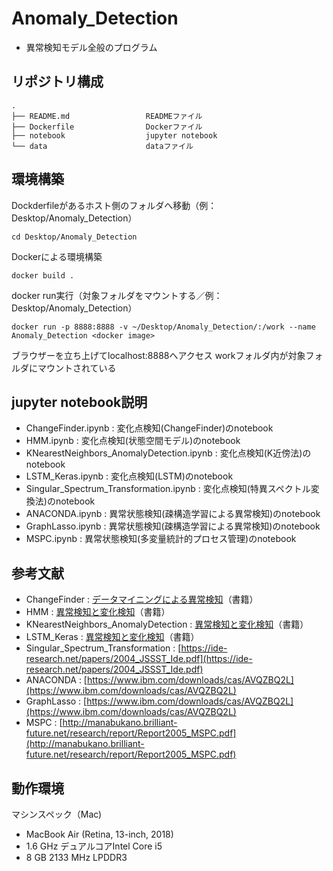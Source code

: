# Anomaly_Detection
* 異常検知モデル全般のプログラム

## リポジトリ構成
```
.
├── README.md                 READMEファイル
├── Dockerfile                Dockerファイル
├── notebook                  jupyter notebook
└── data                      dataファイル
```

## 環境構築
Dockderfileがあるホスト側のフォルダへ移動（例：Desktop/Anomaly_Detection）
```
cd Desktop/Anomaly_Detection
```
Dockerによる環境構築
```
docker build .
```
docker run実行（対象フォルダをマウントする／例：Desktop/Anomaly_Detection）
```
docker run -p 8888:8888 -v ~/Desktop/Anomaly_Detection/:/work --name Anomaly_Detection <docker image>
```
ブラウザーを立ち上げてlocalhost:8888へアクセス
workフォルダ内が対象フォルダにマウントされている

## jupyter notebook説明
* ChangeFinder.ipynb : 変化点検知(ChangeFinder)のnotebook
* HMM.ipynb : 変化点検知(状態空間モデル)のnotebook
* KNearestNeighbors_AnomalyDetection.ipynb : 変化点検知(K近傍法)のnotebook
* LSTM_Keras.ipynb : 変化点検知(LSTM)のnotebook
* Singular_Spectrum_Transformation.ipynb : 変化点検知(特異スペクトル変換法)のnotebook
* ANACONDA.ipynb : 異常状態検知(疎構造学習による異常検知)のnotebook
* GraphLasso.ipynb : 異常状態検知(疎構造学習による異常検知)のnotebook
* MSPC.ipynb : 異常状態検知(多変量統計的プロセス管理)のnotebook

## 参考文献
* ChangeFinder : [データマイニングによる異常検知](https://www.amazon.co.jp/%E3%83%87%E3%83%BC%E3%82%BF%E3%83%9E%E3%82%A4%E3%83%8B%E3%83%B3%E3%82%B0%E3%81%AB%E3%82%88%E3%82%8B%E7%95%B0%E5%B8%B8%E6%A4%9C%E7%9F%A5-%E5%B1%B1%E8%A5%BF-%E5%81%A5%E5%8F%B8/dp/4320018826)（書籍）
* HMM : [異常検知と変化検知](https://www.amazon.co.jp/%E7%95%B0%E5%B8%B8%E6%A4%9C%E7%9F%A5%E3%81%A8%E5%A4%89%E5%8C%96%E6%A4%9C%E7%9F%A5-%E6%A9%9F%E6%A2%B0%E5%AD%A6%E7%BF%92%E3%83%97%E3%83%AD%E3%83%95%E3%82%A7%E3%83%83%E3%82%B7%E3%83%A7%E3%83%8A%E3%83%AB%E3%82%B7%E3%83%AA%E3%83%BC%E3%82%BA-%E4%BA%95%E6%89%8B-%E5%89%9B/dp/4061529080)（書籍）
* KNearestNeighbors_AnomalyDetection : [異常検知と変化検知](https://www.amazon.co.jp/%E7%95%B0%E5%B8%B8%E6%A4%9C%E7%9F%A5%E3%81%A8%E5%A4%89%E5%8C%96%E6%A4%9C%E7%9F%A5-%E6%A9%9F%E6%A2%B0%E5%AD%A6%E7%BF%92%E3%83%97%E3%83%AD%E3%83%95%E3%82%A7%E3%83%83%E3%82%B7%E3%83%A7%E3%83%8A%E3%83%AB%E3%82%B7%E3%83%AA%E3%83%BC%E3%82%BA-%E4%BA%95%E6%89%8B-%E5%89%9B/dp/4061529080)（書籍）
* LSTM_Keras : [異常検知と変化検知](https://www.amazon.co.jp/%E7%95%B0%E5%B8%B8%E6%A4%9C%E7%9F%A5%E3%81%A8%E5%A4%89%E5%8C%96%E6%A4%9C%E7%9F%A5-%E6%A9%9F%E6%A2%B0%E5%AD%A6%E7%BF%92%E3%83%97%E3%83%AD%E3%83%95%E3%82%A7%E3%83%83%E3%82%B7%E3%83%A7%E3%83%8A%E3%83%AB%E3%82%B7%E3%83%AA%E3%83%BC%E3%82%BA-%E4%BA%95%E6%89%8B-%E5%89%9B/dp/4061529080)（書籍）
* Singular_Spectrum_Transformation : [https://ide-research.net/papers/2004_JSSST_Ide.pdf](https://ide-research.net/papers/2004_JSSST_Ide.pdf)
* ANACONDA : [https://www.ibm.com/downloads/cas/AVQZBQ2L](https://www.ibm.com/downloads/cas/AVQZBQ2L)
* GraphLasso : [https://www.ibm.com/downloads/cas/AVQZBQ2L](https://www.ibm.com/downloads/cas/AVQZBQ2L)
* MSPC : [http://manabukano.brilliant-future.net/research/report/Report2005_MSPC.pdf](http://manabukano.brilliant-future.net/research/report/Report2005_MSPC.pdf)

## 動作環境
マシンスペック（Mac)
- MacBook Air (Retina, 13-inch, 2018)
- 1.6 GHz デュアルコアIntel Core i5
- 8 GB 2133 MHz LPDDR3